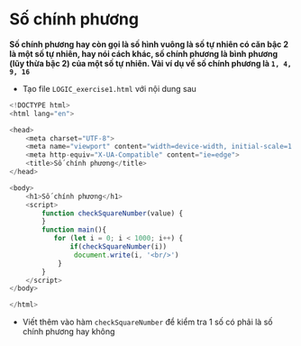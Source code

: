 # Số chính phương
**Số chính phương hay còn gọi là số hình vuông là số tự nhiên có căn bậc 2 là một số tự nhiên, hay nói cách khác, số chính phương là bình phương (lũy thừa bậc 2) của một số tự nhiên. Vài ví dụ về số chính phương là  ```1, 4, 9, 16```**
- Tạo  file ```LOGIC_exercise1.html``` với nội dung sau
```javascript
<!DOCTYPE html>
<html lang="en">

<head>
    <meta charset="UTF-8">
    <meta name="viewport" content="width=device-width, initial-scale=1.0">
    <meta http-equiv="X-UA-Compatible" content="ie=edge">
    <title>Số chính phương</title>
</head>

<body>
    <h1>Số chính phương</h1>
    <script>
        function checkSquareNumber(value) {
        }
        function main(){
           for (let i = 0; i < 1000; i++) {
               if(checkSquareNumber(i))
                document.write(i, '<br/>')
            } 
        }
    </script>
</body>

</html>
```
- Viết thêm vào hàm ```checkSquareNumber``` để kiểm tra 1 số có phải là số chính phương hay không
